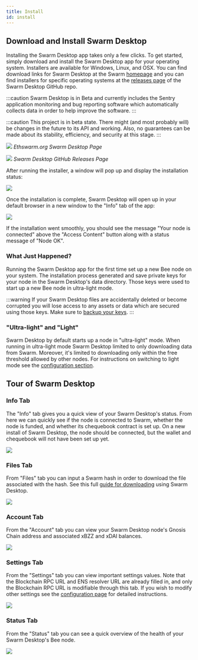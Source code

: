 ```yaml
---
title: Install
id: install
---
```


## Download and Install Swarm Desktop

Installing the Swarm Desktop app takes only a few clicks. To get started, simply download and install the Swarm Desktop app for your operating system. Installers are available for Windows, Linux, and OSX. You can find download links for Swarm Desktop at the Swarm [homepage](https://www.ethswarm.org/build/desktop) and you can find installers for specific operating systems at the [releases page](https://github.com/ethersphere/swarm-desktop/releases) of the Swarm Desktop GitHub repo.

:::caution
Swarm Desktop is in Beta and currently includes the Sentry application monitoring and bug reporting software which automatically collects data in order to help improve the software.
:::

:::caution
This project is in beta state. There might (and most probably will) be changes in the future to its API and working. Also, no guarantees can be made about its stability, efficiency, and security at this stage.
:::


[![](/img/desktop-homepage-dl.png)](https://www.ethswarm.org/build/desktop) 
*Ethswarm.org Swarm Desktop Page*

[![](/img/desktop-releases-dl.png)](https://github.com/ethersphere/swarm-desktop/releases)
*Swarm Desktop GitHub Releases Page*

After running the installer, a window will pop up and display the installation status:


![](/img/desktop-install-downloading.png)

Once the installation is complete, Swarm Desktop will open up in your default browser in a new window to the "Info" tab of the app:

![](/img/desktop-new-install.png)

If the installation went smoothly, you should see the message "Your node is connected" above the "Access Content" button along with a status message of "Node OK".

### What Just Happened?

Running the Swarm Desktop app for the first time set up a new Bee node on your system. The installation process generated and save private keys for your node in the Swarm Desktop's data directory. Those keys were used to start up a new Bee node in ultra-light mode. 

:::warning
If your Swarm Desktop files are accidentally deleted or become corrupted you will lose access to any assets or data which are secured using those keys. Make sure to [backup your keys](/docs/desktop/backup).
:::

### "Ultra-light" and "Light" 

Swarm Desktop by default starts up a node in "ultra-light" mode. When running in ultra-light mode Swarm Desktop  limited to only downloading data from Swarm. Moreover, it's limited to downloading only within the free threshold allowed by other nodes. For instructions on switching to light mode see the [configuration section](/docs/desktop/configuration).

## Tour of Swarm Desktop

### Info Tab

The "Info" tab gives you a quick view of your Swarm Desktop's status. From here we can quickly see if the node is connected to Swarm, whether the node is funded, and whether its chequebook contract is set up. On a new install of Swarm Desktop, the node should be connected, but the wallet and chequebook will not have been set up yet.

![](/img/swarm-desktop-info-tab.png)

### Files Tab

From "Files" tab you can input a Swarm hash in order to download the file associated with the hash. See this full [guide for downloading](/docs/desktop/access-content) using Swarm Desktop.

![](/img/swarm-desktop-files-tab.png)

### Account Tab

From the "Account" tab you can view your Swarm Desktop node's Gnosis Chain address and associated xBZZ and xDAI balances.

![](/img/swarm-desktop-account-tab.png)

### Settings Tab

From the "Settings" tab you can view important settings values. Note that the Blockchain RPC URL and ENS resolver URL are already filled in, and only the Blockchain RPC URL is modifiable through this tab. If you wish to modify other settings see the [ configuration page](/docs/desktop/configuration) for detailed instructions.

![](/img/swarm-desktop-settings-tab.png)

### Status Tab

From the "Status" tab you can see a quick overview of the health of your Swarm Desktop's Bee node.

![](/img/swarm-desktop-status-tab.png)